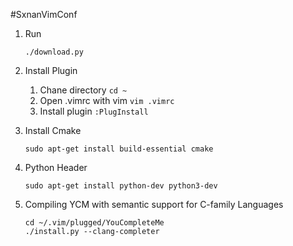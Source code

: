 #SxnanVimConf

1. Run 

   ``` ./download.py ```

1. Install Plugin

   
   1. Chane directory ```cd ~```  
   1. Open .vimrc with vim ```vim .vimrc```  
   1. Install plugin ```:PlugInstall```

1. Install Cmake

    ``` sudo apt-get install build-essential cmake ```

1. Python Header

   ``` sudo apt-get install python-dev python3-dev ```

1. Compiling YCM with semantic support for C-family Languages

   ```
   cd ~/.vim/plugged/YouCompleteMe  
   ./install.py --clang-completer
   ```
